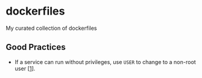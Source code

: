# dockerfiles

My curated collection of dockerfiles

## Good Practices

- If a service can run without privileges, use ``USER`` to change to a non-root user [[1]].

[1]:https://docs.docker.com/develop/develop-images/dockerfile_best-practices/#user